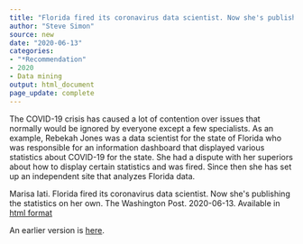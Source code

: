 ```yaml
---
title: "Florida fired its coronavirus data scientist. Now she's publishing the statistics on her own."
author: "Steve Simon"
source: new
date: "2020-06-13"
categories:
- "*Recommendation"
- 2020
- Data mining
output: html_document
page_update: complete
---
```


The COVID-19 crisis has caused a lot of contention over issues that normally would be ignored by everyone except a few specialists. As an example, Rebekah Jones was a data scientist for the state of Florida who was responsible for an information dashboard that displayed various statistics about COVID-19 for the state. She had a dispute with her superiors about how to display certain statistics and was fired. Since then she has set up an independent site that analyzes Florida data.

<!---More--->

Marisa Iati. Florida fired its coronavirus data scientist. Now she's publishing the statistics on her own. The Washington Post. 2020-06-13. Available in [html format][iat1]

[iat1]: https://www.washingtonpost.com/nation/2020/06/12/rebekah-jones-florida-coronavirus/

An earlier version is [here][sim2].
 
[sim2]: http://new.pmean.com/florida-data-scientist/
